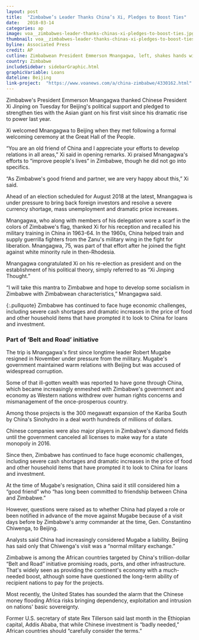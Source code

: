 ```yaml
---
layout: post
title:  "Zimbabwe’s Leader Thanks China’s Xi, Pledges to Boost Ties"
date:   2018-03-14
categories: ap
image: voa__zimbabwes-leader-thanks-chinas-xi-pledges-to-boost-ties.jpg
thumbnail: voa__zimbabwes-leader-thanks-chinas-xi-pledges-to-boost-ties--640x360.jpg
byline: Associated Press
credit: AP
cutline: Zimbabwean President Emmerson Mnangagwa, left, shakes hands with Chinese President Xi Jinping as they pose for the media after a signing ceremony at the Great Hall of the People in Beijing, China, April 3, 2018.
country: Zimbabwe
includeSidebar: sidebarGraphic.html
graphicVariable: Loans
dateline: Beijing
link-project:  "https://www.voanews.com/a/china-zimbabwe/4330162.html"
---
```


Zimbabwe's President Emmerson Mnangagwa thanked Chinese President Xi Jinping on Tuesday for Beijing's political support and pledged to strengthen ties with the Asian giant on his first visit since his dramatic rise to power last year.

Xi welcomed Mnangagwa to Beijing when they met following a formal welcoming ceremony at the Great Hall of the People.

“You are an old friend of China and I appreciate your efforts to develop relations in all areas,” Xi said in opening remarks. Xi praised Mnangagwa's efforts to “improve people's lives” in Zimbabwe, though he did not go into specifics.

“As Zimbabwe's good friend and partner, we are very happy about this,” Xi said.

Ahead of an election scheduled for August 2018 at the latest, Mnangagwa is under pressure to bring back foreign investors and resolve a severe currency shortage, mass unemployment and dramatic price increases.

Mnangagwa, who along with members of his delegation wore a scarf in the colors of Zimbabwe's flag, thanked Xi for his reception and recalled his military training in China in 1963-64. In the 1960s, China helped train and supply guerrilla fighters from the Zanu's military wing in the fight for liberation. Mnangagwa, 75, was part of that effort after he joined the fight against white minority rule in then-Rhodesia.

Mnangagwa congratulated Xi on his re-election as president and on the establishment of his political theory, simply referred to as “Xi Jinping Thought.”

“I will take this mantra to Zimbabwe and hope to develop some socialism in Zimbabwe with Zimbabwean characteristics,” Mnangagwa said.

{:.pullquote}
Zimbabwe has continued to face huge economic challenges, including severe cash shortages and dramatic increases in the price of food and other household items that have prompted it to look to China for loans and investment.



### Part of ‘Belt and Road’ initiative ###

The trip is Mnangagwa's first since longtime leader Robert Mugabe resigned in November under pressure from the military. Mugabe's government maintained warm relations with Beijing but was accused of widespread corruption.

Some of that ill-gotten wealth was reported to have gone through China, which became increasingly enmeshed with Zimbabwe's government and economy as Western nations withdrew over human rights concerns and mismanagement of the once-prosperous country.

Among those projects is the 300 megawatt expansion of the Kariba South by China's Sinohydro in a deal worth hundreds of millions of dollars.

Chinese companies were also major players in Zimbabwe's diamond fields until the government canceled all licenses to make way for a state monopoly in 2016.

Since then, Zimbabwe has continued to face huge economic challenges, including severe cash shortages and dramatic increases in the price of food and other household items that have prompted it to look to China for loans and investment.

At the time of Mugabe's resignation, China said it still considered him a “good friend” who “has long been committed to friendship between China and Zimbabwe.”

However, questions were raised as to whether China had played a role or been notified in advance of the move against Mugabe because of a visit days before by Zimbabwe's army commander at the time, Gen. Constantino Chiwenga, to Beijing.

Analysts said China had increasingly considered Mugabe a liability. Beijing has said only that Chiwenga's visit was a “normal military exchange.”

Zimbabwe is among the African countries targeted by China's trillion-dollar “Belt and Road” initiative promising roads, ports, and other infrastructure. That's widely seen as providing the continent's economy with a much-needed boost, although some have questioned the long-term ability of recipient nations to pay for the projects.

Most recently, the United States has sounded the alarm that the Chinese money flooding Africa risks bringing dependency, exploitation and intrusion on nations' basic sovereignty.

Former U.S. secretary of state Rex Tillerson said last month in the Ethiopian capital, Addis Ababa, that while Chinese investment is “badly needed,” African countries should “carefully consider the terms.”